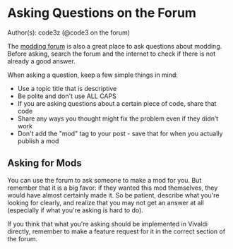 # Asking Questions on the Forum

Author(s): code3z (@code3 on the forum)

The [modding forum](https://forum.vivaldi.net/category/52/modifications)
is also a great place to ask questions about modding. Before asking, search the
forum and the internet to check if there is not already a good answer.

When asking a question, keep a few simple things in mind:
 - Use a topic title that is descriptive
 - Be polite and don't use ALL CAPS
 - If you are asking questions about a certain piece of code, share that code
 - Share any ways you thought might fix the problem even if they didn’t work
 - Don't add the "mod" tag to your post - save that for when you actually publish a mod

## Asking for Mods

You can use the forum to ask someone to make a mod for you.
But remember that it is a big favor: if they wanted this mod themselves,
they would have almost certainly made it. So be patient, describe what you're
looking for clearly, and realize that you may not get an answer at all
(especially if what you're asking is hard to do).

If you think that what you're asking should be implemented in Vivaldi directly,
remember to make a feature request for it in the correct section of the forum.
